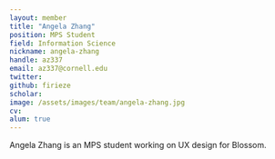 ```yaml
---
layout: member
title: "Angela Zhang"
position: MPS Student
field: Information Science
nickname: angela-zhang
handle: az337
email: az337@cornell.edu
twitter: 
github: firieze
scholar: 
image: /assets/images/team/angela-zhang.jpg
cv: 
alum: true
---
```

Angela Zhang is an MPS student working on UX design for Blossom.
